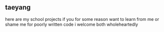 taeyang
---
here are my school projects
if you for some reason want to learn from me or shame me for poorly written code i welcome both wholeheartedly
